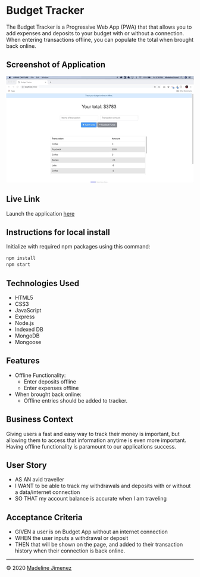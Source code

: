 # Budget Tracker

The Budget Tracker is a Progressive Web App (PWA) that that allows you to add expenses and deposits to your budget with or without a connection. When entering transactions offline, you can populate the total when brought back online.


## Screenshot of Application

![Desktop](./public/gifs/demo.gif)

## Live Link
Launch the application [here](---)

## Instructions for local install

Initialize with required npm packages using this command:

```sh
npm install
npm start
```

## Technologies Used
- HTML5
- CSS3
- JavaScript
- Express
- Node.js
- Indexed DB
- MongoDB
- Mongoose

## Features
- Offline Functionality:
    - Enter deposits offline
    - Enter expenses offline
- When brought back online:
    - Offline entries should be added to tracker.

## Business Context
Giving users a fast and easy way to track their money is important, but allowing them to access that information anytime is even more important. Having offline functionality is paramount to our applications success.

## User Story
- AS AN avid traveller
- I WANT to be able to track my withdrawals and deposits with or without a data/internet connection
- SO THAT my account balance is accurate when I am traveling

## Acceptance Criteria
- GIVEN a user is on Budget App without an internet connection
- WHEN the user inputs a withdrawal or deposit
- THEN that will be shown on the page, and added to their transaction history when their connection is back online.

- - -
© 2020 [Madeline Jimenez](https://github.com/mijimenez)